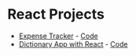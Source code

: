 # React Projects


- [Expense Tracker](https://react-expense-tracker-by-awais.netlify.app/) - [Code](https://github.com/Avicii786/react-expense-tracker)
- [Dictionary App with React]() - [Code](https://github.com/Avicii786/react-dictionary-app)
